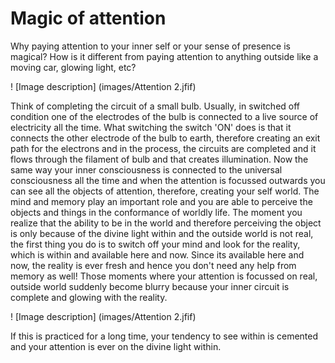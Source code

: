 # Magic of attention
Why paying attention to your inner self or your sense of presence is magical? How is it different from paying attention to anything outside like a moving car, glowing light, etc?

! [Image description] (images/Attention 2.jfif)

Think of completing the circuit of a small bulb. Usually, in switched off condition one of the electrodes of the bulb is connected to a live source of electricity all the time. What switching the switch 'ON' does is that it connects the other electrode of the bulb to earth, therefore creating an exit path for the electrons and in the process, the circuits are completed and it flows through the filament of bulb and that creates illumination.
Now the same way your inner consciousness is connected to the universal consciousness all the time and when the attention is focussed outwards you can see all the objects of attention, therefore, creating your self world. The mind and memory play an important role and you are able to perceive the objects and things in the conformance of worldly life.
The moment you realize that the ability to be in the world and therefore perceiving the object is only because of the divine light within and the outside world is not real, the first thing you do is to switch off your mind and look for the reality, which is within and available here and now. Since its available here and now, the reality is ever fresh and hence you don't need any help from memory as well!
Those moments where your attention is focussed on real, outside world suddenly become blurry because your inner circuit is complete and glowing with the reality. 

! [Image description] (images/Attention 2.jfif)

If this is practiced for a long time,  your tendency to see within is cemented and your attention is ever on the divine light within.
